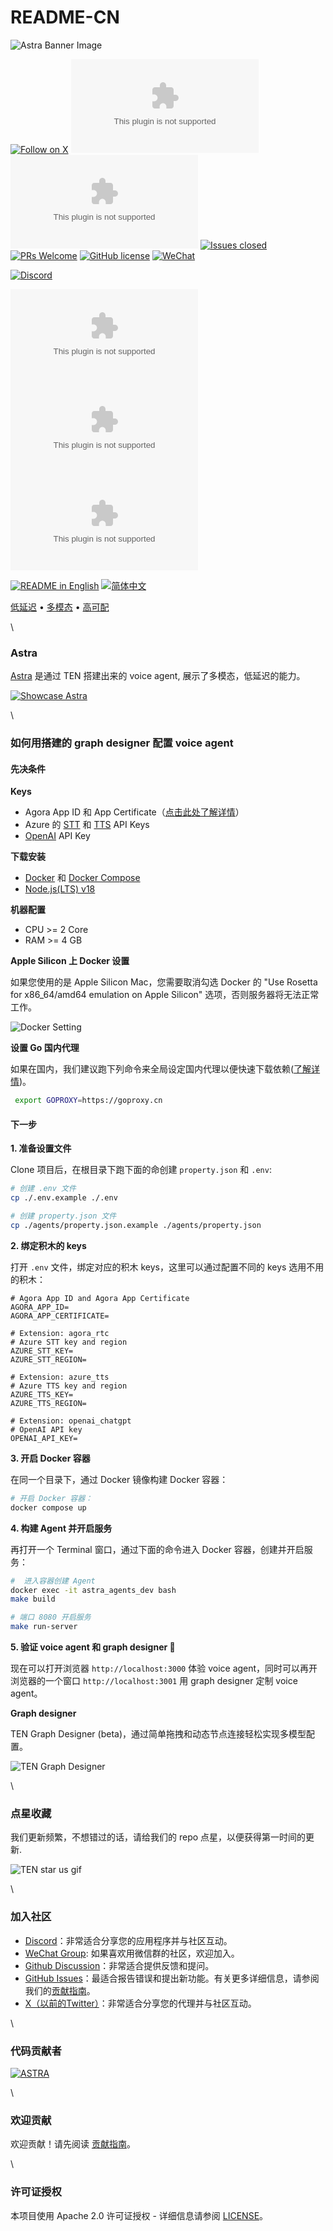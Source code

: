 # README-CN

![Astra Banner Image](https://github.com/rte-design/docs/blob/main/assets/imgs/banner-image-without-tagline.png)

[![Follow on X](https://img.shields.io/twitter/follow/AstraFramework?logo=X\&color=%20%23f5f5f5)](https://twitter.com/intent/follow?screen\_name=AstraFramework) [![Discussion posts](https://img.shields.io/github/discussions/rte-design/astra.ai?labelColor=%20%23FDB062\&color=%20%23f79009)](https://github.com/rte-design/astra.ai/discussions/) [![Commits](https://img.shields.io/github/commit-activity/m/rte-design/astra.ai?labelColor=%20%237d89b0\&color=%20%235d6b98)](https://github.com/rte-design/astra.ai/graphs/commit-activity) [![Issues closed](https://img.shields.io/github/issues-search?query=repo%3Arte-design%2Fastra.ai%20is%3Aclosed\&label=issues%20closed\&labelColor=green\&color=green)](https://github.com/rte-design/ASTRA.ai/issues) [![PRs Welcome](https://img.shields.io/badge/PRs-welcome-brightgreen.svg?style=flat-square)](https://github.com/rte-design/ASTRA.ai/pulls) [![GitHub license](https://img.shields.io/badge/License-Apache\_2.0-blue.svg?labelColor=%20%239b8afb\&color=%20%237a5af8)](https://github.com/rte-design/ASTRA.ai/blob/main/LICENSE/README.md) [![WeChat](https://img.shields.io/badge/WeChat-WeChat\_Group-%2307C160?logo=wechat)](https://github.com/rte-design/ASTRA.ai/issues/125)

[![Discord](https://dcbadge.vercel.app/api/server/VnPftUzAMJ)](https://discord.gg/VnPftUzAMJ)

[![GitHub watchers](https://img.shields.io/github/watchers/rte-design/astra.ai?style=social\&label=Watch)](https://github.com/rte-design/astra.ai/watchers/?WT.mc\_id=academic-105485-koreyst) [![GitHub forks](https://img.shields.io/github/forks/rte-design/astra.ai?style=social\&label=Fork)](https://github.com/rte-design/astra.ai/network/?WT.mc\_id=academic-105485-koreyst) [![GitHub stars](https://img.shields.io/github/stars/rte-design/astra.ai?style=social\&label=Star)](https://github.com/rte-design/astra.ai/stargazers/?WT.mc\_id=academic-105485-koreyst)

[![README in English](https://img.shields.io/badge/English-lightgrey)](../../) [![简体中文](https://img.shields.io/badge/%E7%AE%80%E4%BD%93%E4%B8%AD%E6%96%87-lightgrey)](readme-cn.md)

[低延迟](https://github.com/rte-design/ASTRA.ai/blob/main/docs/readmes/docs/astra-architecture.md)   •   [多模态](https://github.com/rte-design/ASTRA.ai/blob/main/docs/readmes/docs/astra-architecture.md#astra-extension)   •   [高可配](https://github.com/rte-design/ASTRA.ai/blob/main/docs/readmes/docs/astra-architecture.md#-astra-extension-store)

\


### Astra

[Astra](https://theastra.ai) 是通过 TEN 搭建出来的 voice agent, 展示了多模态，低延迟的能力。

[![Showcase Astra](https://github.com/rte-design/docs/blob/main/assets/gifs/astra-voice-agent.gif?raw=true)](https://theastra.ai)

\


### 如何用搭建的 graph designer 配置 voice agent

#### 先决条件

**Keys**

* Agora App ID 和 App Certificate（[点击此处了解详情](https://docs.agora.io/en/video-calling/get-started/manage-agora-account?platform=web)）
* Azure 的 [STT](https://azure.microsoft.com/en-us/products/ai-services/speech-to-text) 和 [TTS](https://azure.microsoft.com/en-us/products/ai-services/text-to-speech) API Keys
* [OpenAI](https://openai.com/index/openai-api/) API Key

**下载安装**

* [Docker](https://www.docker.com/) 和 [Docker Compose](https://docs.docker.com/compose/install/)
* [Node.js(LTS) v18](https://nodejs.org/en)

**机器配置**

* CPU >= 2 Core
* RAM >= 4 GB

**Apple Silicon 上 Docker 设置**

如果您使用的是 Apple Silicon Mac，您需要取消勾选 Docker 的 "Use Rosetta for x86\_64/amd64 emulation on Apple Silicon" 选项，否则服务器将无法正常工作。

![Docker Setting](https://github.com/rte-design/docs/blob/main/assets/gifs/docker-setting.gif?raw=true)

**设置 Go 国内代理**

如果在国内，我们建议跑下列命令来全局设定国内代理以便快速下载依赖([了解详情](https://goproxy.cn/))。

```bash
 export GOPROXY=https://goproxy.cn 
```

#### 下一步

**1. 准备设置文件**

Clone 项目后，在根目录下跑下面的命创建 `property.json` 和 `.env`:

```bash
# 创建 .env 文件
cp ./.env.example ./.env

# 创建 property.json 文件
cp ./agents/property.json.example ./agents/property.json
```

**2. 绑定积木的 keys**

打开 `.env` 文件，绑定对应的积木 keys，这里可以通过配置不同的 keys 选用不用的积木：

```
# Agora App ID and Agora App Certificate
AGORA_APP_ID=
AGORA_APP_CERTIFICATE=

# Extension: agora_rtc
# Azure STT key and region
AZURE_STT_KEY=
AZURE_STT_REGION=

# Extension: azure_tts
# Azure TTS key and region
AZURE_TTS_KEY=
AZURE_TTS_REGION=

# Extension: openai_chatgpt
# OpenAI API key
OPENAI_API_KEY=
```

**3. 开启 Docker 容器**

在同一个目录下，通过 Docker 镜像构建 Docker 容器：

```bash
# 开启 Docker 容器：
docker compose up
```

**4. 构建 Agent 并开启服务**

再打开一个 Terminal 窗口，通过下面的命令进入 Docker 容器，创建并开启服务：

```bash
#  进入容器创建 Agent
docker exec -it astra_agents_dev bash
make build

# 端口 8080 开启服务
make run-server
```

**5. 验证 voice agent 和 graph designer 🎉**

现在可以打开浏览器 `http://localhost:3000` 体验 voice agent，同时可以再开浏览器的一个窗口 `http://localhost:3001` 用 graph designer 定制 voice agent。

**Graph designer**

TEN Graph Designer (beta)，通过简单拖拽和动态节点连接轻松实现多模型配置。

![TEN Graph Designer](https://github.com/rte-design/docs/blob/main/assets/gifs/graph-designer.gif?raw=true)

\


### 点星收藏

我们更新频繁，不想错过的话，请给我们的 repo 点星，以便获得第一时间的更新.

![TEN star us gif](https://github.com/rte-design/docs/blob/main/assets/gifs/star-the-repo-confetti-higher-quality.gif?raw=true)

\


### 加入社区

* [Discord](https://discord.gg/VnPftUzAMJ)：非常适合分享您的应用程序并与社区互动。
* [WeChat Group](https://github.com/rte-design/ASTRA.ai/issues/125): 如果喜欢用微信群的社区，欢迎加入。
* [Github Discussion](https://github.com/rte-design/astra.ai/discussions)：非常适合提供反馈和提问。
* [GitHub Issues](https://github.com/rte-design/astra.ai/issues)：最适合报告错误和提出新功能。有关更多详细信息，请参阅我们的[贡献指南](https://github.com/rte-design/ASTRA.ai/blob/main/docs/readmes/docs/code-of-conduct/contributing.md)。
* [X（以前的Twitter）](https://twitter.com/intent/follow?screen\_name=AstraFramework)：非常适合分享您的代理并与社区互动。

\


### 代码贡献者

[![ASTRA](https://contrib.rocks/image?repo=rte-design/astra.ai)](https://github.com/rte-design/astra.ai/graphs/contributors)

\


### 欢迎贡献

欢迎贡献！请先阅读 [贡献指南](../code-of-conduct/contributing.md)。

\


### 许可证授权

本项目使用 Apache 2.0 许可证授权 - 详细信息请参阅 [LICENSE](https://github.com/rte-design/ASTRA.ai/blob/main/docs/readmes/LICENSE/README.md)。
